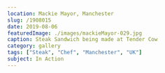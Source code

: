 ```yaml
---
location: Mackie Mayor, Manchester
slug: /1908015
date: 2019-08-06
featuredImage: ./images/mackieMayor-029.jpg
caption: Steak Sandwich being made at Tender Cow
category: gallery
tags: ["Steak", "Chef", "Manchester", "UK"]
subject: In Action
---
```

